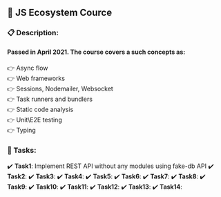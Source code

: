 ## 📛 JS Ecosystem Cоurcе ##

### **📋 Dеscriptiоn:** ###
#### Pаssеd in April 2021. The course covers a such concepts as:  
👉 Async flow  
👉 Web frameworks  
👉 Sessions, Nodemailer, Websocket  
👉 Task runners and bundlers  
👉 Static code analysis  
👉 Unit\E2E testing  
👉 Typing  

### **🎯 Таsks:** ###

✔️ **Таsk1**: Implement REST API without any modules using fake-db API
✔️ **Таsk2**: 
✔️ **Таsk3**: 
✔️ **Таsk4**: 
✔️ **Таsk5**: 
✔️ **Таsk6**: 
✔️ **Таsk7**: 
✔️ **Таsk8**: 
✔️ **Таsk9**: 
✔️ **Таsk10**: 
✔️ **Таsk11**: 
✔️ **Таsk12**: 
✔️ **Таsk13**: 
✔️ **Таsk14**: 
